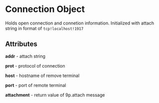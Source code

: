 # Connection Object

Holds open connection and connetion information. Initialized with attach string
in format of `tcp!localhost!1917`

## Attributes
**addr** - attach string

**prot** - protocol of connection 

 **host** - hostname of remove terminal

**port** - port of remote terminal

**attachment** - return value of 9p.attach message